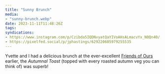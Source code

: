```yaml
---
title: "Sunny Brunch"
media:
- "sunny-brunch.webp"
date: 2023-11-11T11:48:26Z
tags:
syndications:
- https://www.instagram.com/p/Czibda5IQDNvyatQaYIVoAHsALmacvYx_N0Qn40/
- https://pixelfed.social/p/jphastings/629220605979255535
---
```


Yvette and I had a delicious brunch at the ever-excellent [Friends of Ours](https://www.friendsofourscafe.com/) earlier, the _Autumnal Toast_ (topped with every roasted autumn veg you can think of) was superb!
